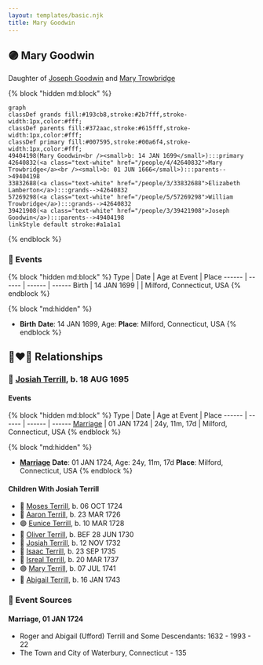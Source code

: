 ```yaml
---
layout: templates/basic.njk
title: Mary Goodwin
---
```

## 🟣 Mary Goodwin

Daughter of [Joseph Goodwin](/people/3/39421908) and [Mary Trowbridge](/people/4/42640832)

{% block "hidden md:block" %}
```mermaid
graph
classDef grands fill:#193cb8,stroke:#2b7fff,stroke-width:1px,color:#fff;
classDef parents fill:#372aac,stroke:#615fff,stroke-width:1px,color:#fff;
classDef primary fill:#007595,stroke:#00a6f4,stroke-width:1px,color:#fff;
49404198(Mary Goodwin<br /><small>b: 14 JAN 1699</small>):::primary
42640832(<a class="text-white" href="/people/4/42640832">Mary Trowbridge</a><br /><small>b: 01 JUN 1666</small>):::parents-->49404198
33832688(<a class="text-white" href="/people/3/33832688">Elizabeth Lamberton</a>):::grands-->42640832
57269298(<a class="text-white" href="/people/5/57269298">William Trowbridge</a>):::grands-->42640832
39421908(<a class="text-white" href="/people/3/39421908">Joseph Goodwin</a>):::parents-->49404198
linkStyle default stroke:#a1a1a1
```
{% endblock %}

### 📆 Events

{% block "hidden md:block" %}
Type | Date | Age at Event | Place
------ | ------ | ------ | ------
Birth | 14 JAN 1699 |  | Milford, Connecticut, USA
{% endblock %}

{% block "md:hidden" %}
- **Birth**
**Date**: 14 JAN 1699, Age:
**Place**: Milford, Connecticut, USA
{% endblock %}

## 👩‍❤️‍👨 Relationships

### 🔵 [Josiah Terrill](/people/8/80183041), b. 18 AUG 1695

#### Events

{% block "hidden md:block" %}
Type | Date | Age at Event | Place
------ | ------ | ------ | ------
[Marriage](#event-family-0-event-0) | 01 JAN 1724 | 24y, 11m, 17d | Milford, Connecticut, USA
{% endblock %}

{% block "md:hidden" %}
- **[Marriage](#event-family-0-event-0)**
**Date**: 01 JAN 1724, Age: 24y, 11m, 17d
**Place**: Milford, Connecticut, USA
{% endblock %}

#### Children With Josiah Terrill
* 🔵 [Moses Terrill](/people/1/19430220), b. 06 OCT 1724
* 🔵 [Aaron Terrill](/people/2/27846482), b. 23 MAR 1726
* 🟣 [Eunice Terrill](/people/7/78054136), b. 10 MAR 1728
* 🔵 [Oliver Terrill](/people/9/94505283), b. BEF 28 JUN 1730
* 🔵 [Josiah Terrill](/people/1/19227229), b. 12 NOV 1732
* 🔵 [Isaac Terrill](/people/8/80400910), b. 23 SEP 1735
* 🔵 [Isreal Terrill](/people/4/44434844), b. 20 MAR 1737
* 🟣 [Mary Terrill](/people/2/25880120), b. 07 JUL 1741
* 🔵 [Abigail Terrill](/people/9/94050390), b. 16 JAN 1743
### 📰 Event Sources

#### <a id="event-family-0-event-0"></a> Marriage, 01 JAN 1724
* Roger and Abigail (Ufford) Terrill and Some Descendants: 1632 - 1993  - 22
* The Town and City of Waterbury, Connecticut  - 135